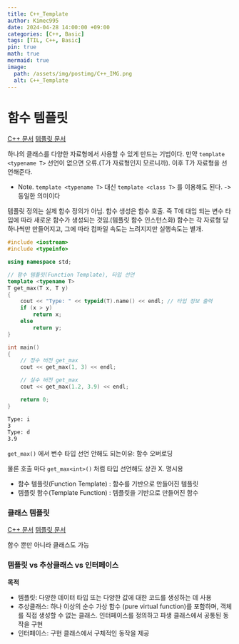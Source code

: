 ```yaml
---
title: C++_Template
author: Kimec995
date: 2024-04-28 14:00:00 +09:00
categories: [C++, Basic]
tags: [TIL, C++, Basic]
pin: true
math: true
mermaid: true
image: 
  path: /assets/img/postimg/C++_IMG.png
  alt: C++_Template
---
```

# 함수 템플릿

[C++ 문서](https://learn.microsoft.com/en-us/cpp/cpp/templates-and-name-resolution?view=msvc-170)
[템플릿 문서](https://learn.microsoft.com/en-us/cpp/cpp/templates-cpp?view=msvc-170)

하나의 클래스를 다양한 자료형에서 사용할 수 있게 만드는 기법이다. 만약 `template <typename T>` 선언이 없으면 오류.(T가 자료형인지 모르니까). 이후 T가 자료형을 선언해준다.

- Note. `template <typename T>` 대신 `template <class T>` 를 이용해도 된다. -> 동일한 의미이다
    
템플릿 정의는 실제 함수 정의가 아님. 함수 생성은 함수 호출. 즉 T에 대입 되는 변수 타입에 따라 새로운 함수가 생성되는 것임.(템플릿 함수 인스턴스화) 함수는 각 자료형 당 하나씩만 만들어지고, 그에 따라 컴파일 속도는 느려지지만 실행속도는 별개.

```cpp
#include <iostream>
#include <typeinfo>

using namespace std;

// 함수 템플릿(Function Template), 타입 선언
template <typename T>
T get_max(T x, T y)
{
    cout << "Type: " << typeid(T).name() << endl; // 타입 정보 출력
    if (x > y)
        return x;
    else
        return y;
}

int main()
{
    // 정수 버전 get_max
    cout << get_max(1, 3) << endl;

    // 실수 버전 get_max
    cout << get_max(1.2, 3.9) << endl;

    return 0;
}
```

```bash
Type: i
3
Type: d
3.9
```

`get_max()` 에서 변수 타입 선언 안해도 되는이유: 함수 오버로딩

물론 호출 마다 `get_max<int>()` 처럼 타입 선언해도 상관 X. 명시용

- 함수 템플릿(Function Template) : 함수를 기반으로 만들어진 템플릿
- 템플릿 함수(Template Function) : 템플릿을 기반으로 만들어진 함수

### 클래스 템플릿
[C++ 문서](https://learn.microsoft.com/en-us/cpp/cpp/templates-and-name-resolution?view=msvc-170)
[템플릿 문서](https://learn.microsoft.com/en-us/cpp/cpp/templates-cpp?view=msvc-170)

함수 뿐만 아니라 클래스도 가능

### 템플릿 vs 추상클래스 vs 인터페이스

**목적**

- 템플릿: 다양한 데이터 타입 또는 다양한 값에 대한 코드를 생성하는 데 사용
- 추상클래스: 하나 이상의 순수 가상 함수 (pure virtual function)를 포함하며, 객체를 직접 생성할 수 없는 클래스. 인터페이스를 정의하고 파생 클래스에서 공통된 동작을 구현
- 인터페이스: 구현 클래스에서 구체적인 동작을 제공